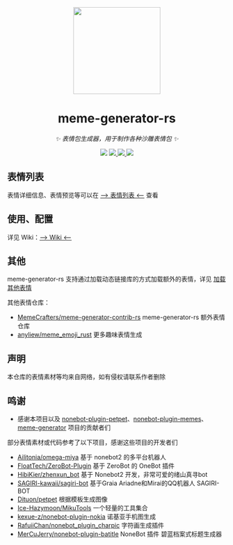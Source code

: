 <div align="center">

<img src="https://s2.loli.net/2023/03/26/4URd1BKj3ToycLl.png" width=200 />

# meme-generator-rs

_✨ 表情包生成器，用于制作各种沙雕表情包 ✨_

<p align="center">
  <img src="https://img.shields.io/github/license/MemeCrafters/meme-generator-rs">
  <a href="https://crates.io/crates/meme_generator">
    <img src="https://img.shields.io/crates/v/meme_generator">
  </a>
  <a href="https://pypi.org/project/meme-generator">
    <img src="https://img.shields.io/pypi/v/meme-generator">
  </a>
  <a href="https://jq.qq.com/?_wv=1027&k=wDVNrMdr">
    <img src="https://img.shields.io/badge/QQ%E7%BE%A4-682145034-orange">
  </a>
</p>

</div>

## 表情列表

表情详细信息、表情预览等可以在 [--> 表情列表 <--](https://github.com/MemeCrafters/meme-generator-rs/wiki/%E8%A1%A8%E6%83%85%E5%88%97%E8%A1%A8) 查看

## 使用、配置

详见 Wiki：[--> Wiki <--](https://github.com/MemeCrafters/meme-generator-rs/wiki)

## 其他

meme-generator-rs 支持通过加载动态链接库的方式加载额外的表情，详见 [加载其他表情](https://github.com/MemeCrafters/meme-generator-rs/wiki/%E5%8A%A0%E8%BD%BD%E5%85%B6%E4%BB%96%E8%A1%A8%E6%83%85)

其他表情仓库：
- [MemeCrafters/meme-generator-contrib-rs](https://github.com/MemeCrafters/meme-generator-contrib-rs) meme-generator-rs 额外表情仓库
- [anyliew/meme_emoji_rust](https://github.com/anyliew/meme_emoji_rust) 更多趣味表情生成

## 声明

本仓库的表情素材等均来自网络，如有侵权请联系作者删除

## 鸣谢

- 感谢本项目以及 [nonebot-plugin-petpet](https://github.com/MemeCrafters/nonebot-plugin-petpet)、[nonebot-plugin-memes](https://github.com/MemeCrafters/nonebot-plugin-memes)、[meme-generator](https://github.com/MemeCrafters/meme-generator) 项目的贡献者们

部分表情素材或代码参考了以下项目，感谢这些项目的开发者们

- [Ailitonia/omega-miya](https://github.com/Ailitonia/omega-miya) 基于 nonebot2 的多平台机器人
- [FloatTech/ZeroBot-Plugin](https://github.com/FloatTech/ZeroBot-Plugin) 基于 ZeroBot 的 OneBot 插件
- [HibiKier/zhenxun_bot](https://github.com/HibiKier/zhenxun_bot) 基于 Nonebot2 开发，非常可爱的绪山真寻bot
- [SAGIRI-kawaii/sagiri-bot](https://github.com/SAGIRI-kawaii/sagiri-bot) 基于Graia Ariadne和Mirai的QQ机器人 SAGIRI-BOT
- [Dituon/petpet](https://github.com/Dituon/petpet) 根据模板生成图像
- [Ice-Hazymoon/MikuTools](https://github.com/Ice-Hazymoon/MikuTools) 一个轻量的工具集合
- [kexue-z/nonebot-plugin-nokia](https://github.com/kexue-z/nonebot-plugin-nokia) 诺基亚手机图生成
- [RafuiiChan/nonebot_plugin_charpic](https://github.com/RafuiiChan/nonebot_plugin_charpic) 字符画生成插件
- [MerCuJerry/nonebot-plugin-batitle](https://github.com/MerCuJerry/nonebot-plugin-batitle) NoneBot 插件 碧蓝档案式标题生成器
